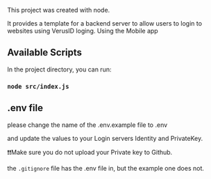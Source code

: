 This project was created with node.

It provides a template for a backend server to allow users to login to websites using VerusID loging.  Using the Mobile app

## Available Scripts

In the project directory, you can run:

### `node src/index.js`

## .env file 

please change the name of the .env.example file to .env

and update the values to your Login servers Identity and PrivateKey.

❗❗Make sure you do not upload your Private key to Github.

the `.gitignore` file has the .env file in, but the example one does not.
